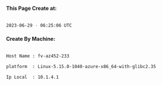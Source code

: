
   
#### This Page Create at:

```bash

2023-06-29 - 06:25:06 UTC

```

#### Create By Machine:

```bash

Host Name : fv-az452-233

platform  : Linux-5.15.0-1040-azure-x86_64-with-glibc2.35

Ip Local  : 10.1.4.1

```

